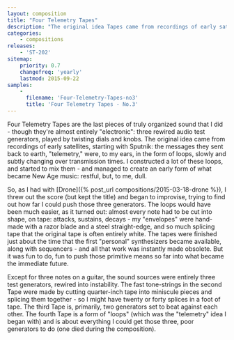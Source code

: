 ```yaml
---
layout: composition
title: "Four Telemetry Tapes"
description: "The original idea Tapes came from recordings of early satellites, starting with Sputnik: the telemetry messages they sent back to earth were, to my ears, in the form of loops, slowly and subtly changing over transmission times."
categories:
    - compositions
releases:
    - 'ST-202'
sitemap:
    priority: 0.7
    changefreq: 'yearly'
    lastmod: 2015-09-22
samples:
    - 
      filename: 'Four-Telemetry-Tapes-no3'
      title: 'Four Telemetry Tapes - No.3'
---
```


Four Telemetry Tapes are the last pieces of truly organized sound that I did - though they're almost entirely "electronic": three rewired audio test generators, played by twisting dials and knobs. The original idea came from recordings of early satellites, starting with Sputnik: the messages they sent back to earth, "telemetry," were, to my ears, in the form of loops, slowly and subtly changing over transmission times. I constructed a lot of these loops, and started to mix them - and managed to create an early form of what became New Age music: restful, but, to me, dull. 

So, as I had with [Drone]({% post_url compositions/2015-03-18-drone %}), I threw out the score (but kept the title) and began to improvise, trying to find out how far I could push those three generators. The loops would have been much easier, as it turned out: almost every note had to be cut into shape, on tape: attacks, sustains, decays - my "envelopes" were hand-made with a razor blade and a steel straight-edge, and so much splicing tape that the original tape is often entirely white. The tapes were finished just about the time that the first "personal" synthesizers became available, along with sequencers - and all that work was instantly made obsolete. But it was fun to do, fun to push those primitive means so far into what became the immediate future.

Except for three notes on a guitar, the sound sources were entirely three test generators, rewired into instability. The fast tone-strings in the second Tape were made by cutting quarter-inch tape into miniscule pieces and splicing them together - so I might have twenty or forty splices in a foot of tape. The third Tape is, primarily, two generators set to beat against each other. The fourth Tape is a form of "loops" (which was the "telemetry" idea I began with) and is about everything I could get those three, poor generators to do (one died during the composition).
